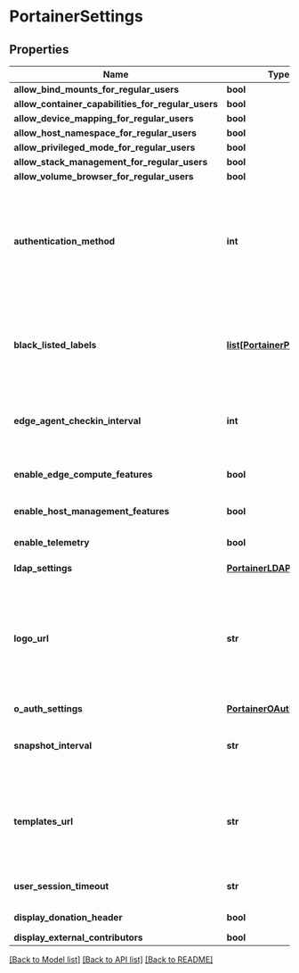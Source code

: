 # PortainerSettings

## Properties
Name | Type | Description | Notes
------------ | ------------- | ------------- | -------------
**allow_bind_mounts_for_regular_users** | **bool** |  | [optional] 
**allow_container_capabilities_for_regular_users** | **bool** |  | [optional] 
**allow_device_mapping_for_regular_users** | **bool** |  | [optional] 
**allow_host_namespace_for_regular_users** | **bool** |  | [optional] 
**allow_privileged_mode_for_regular_users** | **bool** |  | [optional] 
**allow_stack_management_for_regular_users** | **bool** |  | [optional] 
**allow_volume_browser_for_regular_users** | **bool** |  | [optional] 
**authentication_method** | **int** | Active authentication method for the Portainer instance. Valid values are: 1 for internal, 2 for LDAP, or 3 for oauth | [optional] 
**black_listed_labels** | [**list[PortainerPair]**](PortainerPair.md) | A list of label name &amp; value that will be used to hide containers when querying containers | [optional] 
**edge_agent_checkin_interval** | **int** | The default check in interval for edge agent (in seconds) | [optional] 
**enable_edge_compute_features** | **bool** | Whether edge compute features are enabled | [optional] 
**enable_host_management_features** | **bool** | Deprecated fields v26 | [optional] 
**enable_telemetry** | **bool** | Whether telemetry is enabled | [optional] 
**ldap_settings** | [**PortainerLDAPSettings**](PortainerLDAPSettings.md) |  | [optional] 
**logo_url** | **str** | URL to a logo that will be displayed on the login page as well as on top of the sidebar. Will use default Portainer logo when value is empty string | [optional] 
**o_auth_settings** | [**PortainerOAuthSettings**](PortainerOAuthSettings.md) |  | [optional] 
**snapshot_interval** | **str** | The interval in which endpoint snapshots are created | [optional] 
**templates_url** | **str** | URL to the templates that will be displayed in the UI when navigating to App Templates | [optional] 
**user_session_timeout** | **str** | The duration of a user session | [optional] 
**display_donation_header** | **bool** | Deprecated fields | [optional] 
**display_external_contributors** | **bool** |  | [optional] 

[[Back to Model list]](../README.md#documentation-for-models) [[Back to API list]](../README.md#documentation-for-api-endpoints) [[Back to README]](../README.md)


